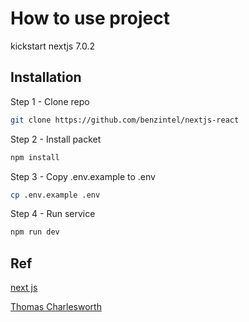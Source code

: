 # How to use project

kickstart nextjs 7.0.2

## Installation

Step 1 - Clone repo

```bash
git clone https://github.com/benzintel/nextjs-react
```

Step 2 - Install packet

```bash
npm install
```

Step 3 - Copy .env.example to .env

```bash
cp .env.example .env
```

Step 4 - Run service 

```bash
npm run dev
```



## Ref
[next js](https://nextjs.org/docs)

[Thomas Charlesworth](https://medium.com/front-end-weekly/next-js-redux-integration-3ab1a9ca5e1d)
